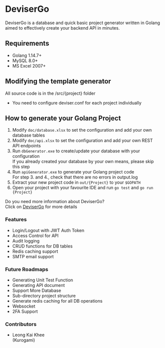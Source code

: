 # DeviserGo

DeviserGo is a database and quick basic project generator written in Golang aimed to effectively create your backend API in minutes.

## Requirements

- Golang 1.14.7+
- MySQL 8.0+
- MS Excel 2007+

## Modifying the template generator

All source code is in the /src/{project} folder

- You need to configure deviser.conf for each project individually

## How to generate your Golang Project

1. Modify `doc/database.xlsx` to set the configuration and add your own database tables
2. Modify `doc/api.xlsx` to set the configuration and add your own REST API endpoints
3. Run `dbGenerator.exe` to create/update your database with your configuration  
If you already created your database by your own means, please skip this step
4. Run `apiGenerator.exe` to generate your Golang project code  
For step 3. and 4., check that there are no errors in output.log
5. Extract your new project code in `out/{Project}` to your `$GOPATH`
6. Open your project with your favourite IDE and run `go test` and `go run {Project}`

Do you need more information about DeviserGo?  
Click on [DeviserGo](https://github.com/Kurogami88/DeviserGo/wiki) for more details  

### Features

- Login/Logout with JWT Auth Token
- Access Control for API
- Audit logging
- CRUD functions for DB tables
- Redis caching support
- SMTP email support

### Future Roadmaps

- Generating Unit Test Function
- Generating API document
- Support More Database
- Sub-directory project structure
- Generate redis caching for all DB operations
- Websocket
- 2FA Support

### Contributors

-   Leong Kai Khee  
(Kurogami)

